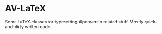 # AV-LaTeX
Some LaTeX-classes for typesetting Alpenverein related stuff. Mostly quick-and-dirty written code.
